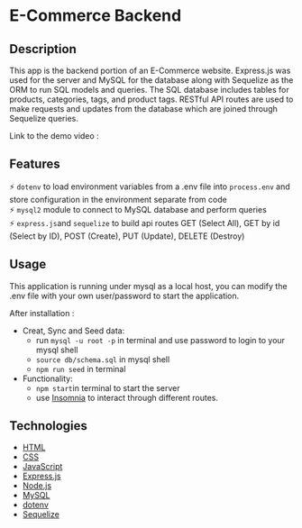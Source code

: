 # E-Commerce Backend

## Description 

This app is the backend portion of an E-Commerce website. Express.js was used for the server and MySQL for the database along with Sequelize as the ORM to run SQL models and queries. The SQL database includes tables for products, categories, tags, and product tags. RESTful API routes are used to make requests and updates from the database which are joined through Sequelize queries.

Link to the demo video : 

## Features 

⚡️ `dotenv` to load environment variables from a .env file into `process.env` and store configuration in the environment separate from code \
⚡️ `mysql2` module to connect to MySQL database and perform queries\
⚡️ `express.js`and `sequelize` to build api routes GET (Select All), GET by id (Select by ID), POST (Create), PUT (Update), DELETE (Destroy)


## Usage 


This application is running under mysql as a local host, you can modify the .env file with your own user/password to start the application.

After installation :
- Creat, Sync and Seed data: 
    - run `mysql -u root -p` in terminal and use password to login to your mysql shell
    - `source db/schema.sql` in mysql shell
    - `npm run seed` in terminal
- Functionality:
    - `npm start`in terminal to start the server
    - use [Insomnia](https://insomnia.rest/download) to interact through different routes.

## Technologies 

* [HTML](https://developer.mozilla.org/en-US/docs/Web/HTML)
* [CSS](https://developer.mozilla.org/en-US/docs/Web/CSS)
* [JavaScript](https://developer.mozilla.org/en-US/docs/Web/JavaScript)
* [Express.js](https://expressjs.com/)
* [Node.js](https://nodejs.org/en/)
* [MySQL](https://www.mysql.com/)
* [dotenv](https://www.npmjs.com/package/dotenv)
* [Sequelize](https://sequelize.org/)


